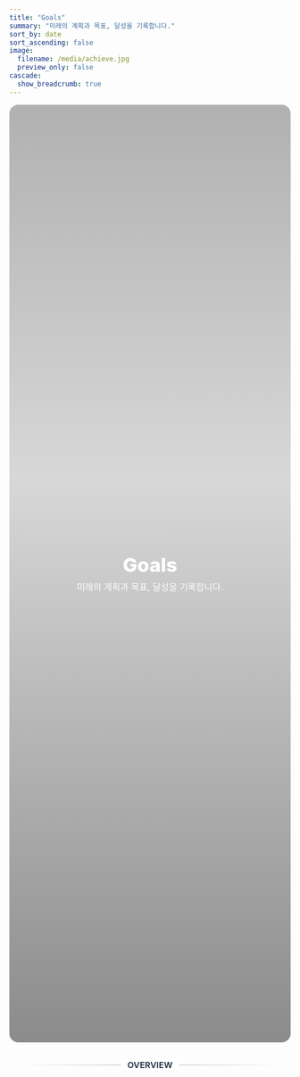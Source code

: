 ```yaml
---
title: "Goals"
summary: "미래의 계획과 목표, 달성을 기록합니다."
sort_by: date
sort_ascending: false
image:
  filename: /media/achieve.jpg
  preview_only: false
cascade:
  show_breadcrumb: true
---
```


<style>
/* ====== Goals page: hero & layout ====== */
.kjh-hero{ position: relative; min-height: 42vh; display: grid; place-items: center; overflow: hidden; border-radius: 16px; }
.kjh-hero::before{
  content: ""; position:absolute; inset:0;
  background-image: var(--hero-img, url('/media/achieve.jpg'));
  background-size: cover; background-position: center; filter: brightness(.55);
}
.kjh-hero::after{ /* 위-아래 그라데이션으로 가독성 보강 */
  content:""; position:absolute; inset:0;
  background: linear-gradient(to bottom, rgba(0,0,0,.30), rgba(0,0,0,.15) 40%, rgba(0,0,0,.45));
}
.kjh-hero__inner{ position: relative; z-index: 1; text-align: center; padding: 3rem 1rem; color:#fff; }
.kjh-hero__inner h1{ font-size: clamp(2rem, 3.6vw, 3rem); font-weight: 800; margin: 0 0 .4rem; }
.kjh-hero__inner p{ font-size: clamp(1rem, 1.6vw, 1.2rem); opacity:.95; margin:0; }
.dark .kjh-hero::before{ filter: brightness(.6); }

/* 구분선 */
.kjh-sep { position: relative; width: min(900px, 92%); margin: 2.5rem auto 1.75rem; text-align: center; }
.kjh-sep::before { content: ""; display: block; height: 1px; background: linear-gradient(90deg, transparent, rgba(23,42,62,0.45), transparent); }
.kjh-sep span { position: absolute; top: 50%; left: 50%; transform: translate(-50%, -50%); background: #fff; color: #172a3e; font-weight: 600; font-size: .95rem; padding: 0 .75rem; }
.dark .kjh-sep::before { background: linear-gradient(90deg, transparent, rgba(255, 255, 255, 1), transparent); }
.dark .kjh-sep span { background: #0D1B2A; color: #fff; }

/* 본문 2열 레이아웃 */
.goals-wrap{ width:min(1100px, 96%); margin:0 auto 3rem; display:grid; grid-template-columns: 1fr 1fr; gap: 1.5rem; }
@media (max-width: 900px){ .goals-wrap{ grid-template-columns: 1fr; } }
.goals-col{ background:#fff; border:1px solid rgba(13,27,42,.08); border-radius:14px; padding:1.25rem 1.25rem 1.1rem; box-shadow: 0 6px 20px rgba(0,0,0,.06); }
.dark .goals-col{ background:#0D1B2A; border-color: rgba(255,255,255,.12); }
.goals-col h2{ font-size:1.15rem; margin:.1rem 0 1rem; color:#172a3e; font-weight:800; letter-spacing:.02em; }
.dark .goals-col h2{ color:#fff; }

/* 타임라인 스타일 (활동 내역) */
.timeline{ list-style:none; margin:0; padding:0; }
.timeline li{ position:relative; padding-left:1.1rem; margin:.65rem 0; }
.timeline li::before{ content:""; position:absolute; left:0; top:.55rem; width:.42rem; height:.42rem; border-radius:50%; background:#172a3e; }
.dark .timeline li::before{ background:#fff; }
.timeline time{ font-weight:700; color:#172a3e; margin-right:.35rem; }
.dark .timeline time{ color:#fff; }

/* 체크리스트 (미래 계획) */
.checklist{ list-style:none; margin:0; padding:0; }
.checklist li{ position:relative; padding-left:1.6rem; margin:.5rem 0; }
.checklist li::before{ content:"✓"; position:absolute; left:.15rem; top:0; color:#2c65c0; font-weight:800; }
.dark .checklist li::before{ color:#06D6A0; }

/* CTA 버튼 */
.kjh-cta{ display:flex; gap:.5rem; flex-wrap:wrap; margin-top:.75rem; }
.kjh-btn{ display:inline-flex; align-items:center; gap:.4rem; padding:.52rem .8rem; border-radius:10px; font-weight:700; border:1px solid rgba(23,42,62,.18); color:#172a3e; background:#fff; text-decoration:none; }
.kjh-btn:hover{ background:#f5f6f7; border-color:rgba(23,42,62,.28); }
.dark .kjh-btn{ background:#162332; color:#fff; border-color:rgba(255,255,255,.18); }
.dark .kjh-btn:hover{ background:#1b2b40; border-color:rgba(255,255,255,.28); }
</style>

<section class="kjh-hero" style="--hero-img:url('/media/achieve.jpg')">
  <div class="kjh-hero__inner">
    <h1>Goals</h1>
    <p>미래의 계획과 목표, 달성을 기록합니다.</p>
  </div>
</section>

<div class="kjh-sep"><span>OVERVIEW</span></div>